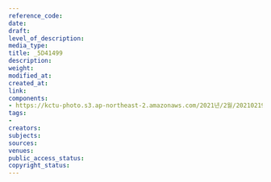 ```yaml
---
reference_code: 
date: 
draft: 
level_of_description: 
media_type: 
title: _5D41499
description: 
weight: 
modified_at: 
created_at: 
link: 
components:
- https://kctu-photo.s3.ap-northeast-2.amazonaws.com/2021년/2월/20210219_백기완+선생+발인.영결식.하관/송승현/_5D41499.jpg
tags:
- 
creators: 
subjects: 
sources: 
venues: 
public_access_status: 
copyright_status: 
---
```

